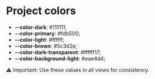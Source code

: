# Project colors

- **--color-dark**: #111111;
- **--color-primary**: #fdb500;
- **--color-light**: #ffffff;
- **--color-brown**: #5c3d2e;
- **--color-dark-transparent**: #ffffff17;
- **--color-background-light**: #eae4d4;



⚠️ Important: Use these values ​​in all views for consistency.